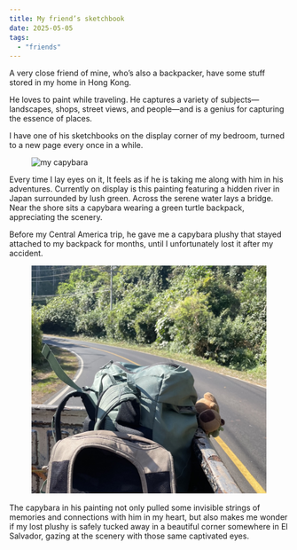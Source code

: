 ```yaml
---
title: My friend’s sketchbook
date: 2025-05-05
tags:
  - "friends"
---
```


A very close friend of mine, who’s also a backpacker, have some stuff stored in my home in Hong Kong.

He loves to paint while traveling. He captures a variety of subjects—landscapes, shops, street views, and people—and is a genius for capturing the essence of places.

I have one of his sketchbooks on the display corner of my bedroom, turned to a new page every once in a while.
<figure>
  <img
    src="/foto/sketchbook.png"
    alt="my capybara" />
</figure>

Every time I lay eyes on it, It feels as if he is taking me along with him in his adventures.
Currently on display is this painting featuring a hidden river in Japan surrounded by lush green. Across the serene water lays a bridge. Near the shore sits a capybara wearing a green turtle backpack, appreciating the scenery.

Before my Central America trip, he gave me a capybara plushy that stayed attached to my backpack for months, until I unfortunately lost it after my accident.
<figure>
  <img
    src="/foto/IMG_6325.jpeg"
    alt="my capybara" />
</figure>


The capybara in his painting not only pulled some invisible strings of memories and connections with him in my heart, but also makes me wonder if my lost plushy is safely tucked away in a beautiful corner somewhere in El Salvador, gazing at the scenery with those same captivated eyes.
